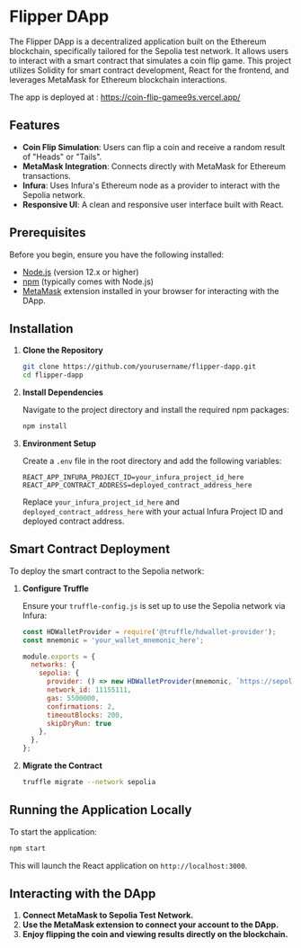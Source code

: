 # Flipper DApp

The Flipper DApp is a decentralized application built on the Ethereum blockchain, specifically tailored for the Sepolia test network. It allows users to interact with a smart contract that simulates a coin flip game. This project utilizes Solidity for smart contract development, React for the frontend, and leverages MetaMask for Ethereum blockchain interactions.

The app is deployed at : https://coin-flip-gamee9s.vercel.app/
## Features

- **Coin Flip Simulation**: Users can flip a coin and receive a random result of "Heads" or "Tails".
- **MetaMask Integration**: Connects directly with MetaMask for Ethereum transactions.
- **Infura**: Uses Infura's Ethereum node as a provider to interact with the Sepolia network.
- **Responsive UI**: A clean and responsive user interface built with React.

## Prerequisites

Before you begin, ensure you have the following installed:
- [Node.js](https://nodejs.org/en/) (version 12.x or higher)
- [npm](https://www.npmjs.com/) (typically comes with Node.js)
- [MetaMask](https://metamask.io/) extension installed in your browser for interacting with the DApp.

## Installation

1. **Clone the Repository**

   ```bash
   git clone https://github.com/yourusername/flipper-dapp.git
   cd flipper-dapp
   ```

2. **Install Dependencies**

   Navigate to the project directory and install the required npm packages:

   ```bash
   npm install
   ```

3. **Environment Setup**

   Create a `.env` file in the root directory and add the following variables:

   ```plaintext
   REACT_APP_INFURA_PROJECT_ID=your_infura_project_id_here
   REACT_APP_CONTRACT_ADDRESS=deployed_contract_address_here
   ```

   Replace `your_infura_project_id_here` and `deployed_contract_address_here` with your actual Infura Project ID and deployed contract address.

## Smart Contract Deployment

To deploy the smart contract to the Sepolia network:

1. **Configure Truffle**

   Ensure your `truffle-config.js` is set up to use the Sepolia network via Infura:

   ```javascript
   const HDWalletProvider = require('@truffle/hdwallet-provider');
   const mnemonic = 'your_wallet_mnemonic_here';

   module.exports = {
     networks: {
       sepolia: {
         provider: () => new HDWalletProvider(mnemonic, `https://sepolia.infura.io/v3/${process.env.REACT_APP_INFURA_PROJECT_ID}`),
         network_id: 11155111,
         gas: 5500000,
         confirmations: 2,
         timeoutBlocks: 200,
         skipDryRun: true
       },
     },
   };
   ```

2. **Migrate the Contract**

   ```bash
   truffle migrate --network sepolia
   ```

## Running the Application Locally

To start the application:

```bash
npm start
```

This will launch the React application on `http://localhost:3000`.

## Interacting with the DApp

1. **Connect MetaMask to Sepolia Test Network.**
2. **Use the MetaMask extension to connect your account to the DApp.**
3. **Enjoy flipping the coin and viewing results directly on the blockchain.**
